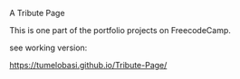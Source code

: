 A Tribute  Page

This is one part of the portfolio projects on FreecodeCamp.

see working version:

https://tumelobasi.github.io/Tribute-Page/
